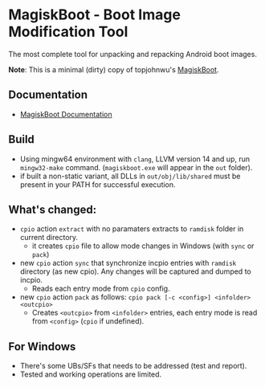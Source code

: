 # MagiskBoot - Boot Image Modification Tool
The most complete tool for unpacking and repacking Android boot images.

**Note**: This is a minimal (dirty) copy of topjohnwu's [MagiskBoot](https://github.com/topjohnwu/Magisk/tree/master/native/src/boot).

## Documentation
- [MagiskBoot Documentation](https://topjohnwu.github.io/Magisk/tools.html#magiskboot)

## Build
- Using mingw64 environment with `clang`, LLVM version 14 and up, run `mingw32-make` command. (`magiskboot.exe` will appear in the `out` folder).
- if built a non-static variant, all DLLs in `out/obj/lib/shared` must be present in your PATH for successful execution. 

## What's changed:
- `cpio` action `extract` with no paramaters extracts to `ramdisk` folder in current directory.
   * it creates `cpio` file to allow mode changes in Windows (with `sync` or `pack`)
- new `cpio` action `sync` that synchronize incpio entries with `ramdisk` directory (as new cpio). Any changes will be captured and dumped to incpio.
   * Reads each entry mode from `cpio` config.
- new `cpio` action `pack` as follows: `cpio pack [-c <config>] <infolder> <outcpio>`
   * Creates `<outcpio>` from `<infolder>` entries, each entry mode is read from `<config>` (`cpio` if undefined).

## For Windows
- There's some UBs/SFs that needs to be addressed (test and report).
- Tested and working operations are limited.